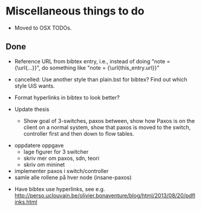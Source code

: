 Miscellaneous things to do
==========================

  - Moved to OSX TODOs.

Done
----
  * Reference URL from bibtex entry, i.e., instead of
    doing "note = {\url{...}}", do something like "note = {\url{this_entry.url}}"

  * cancelled: Use another style than plain.bst for bibtex? Find out which style UiS wants.
  * Format hyperlinks in bibtex to look better?
  * Update thesis
    * Show goal of 3-switches, paxos between, show
      how Paxos is on the client on a normal system,
      show that paxos is moved to the switch, controller first and then down
      to flow tables.
  - oppdatere oppgave
    - lage figurer for 3 switcher
    - skriv mer om paxos, sdn, teori
    - skriv om mininet
  - implementer paxos i switch/controller
  - samle alle rollene på hver node (insane-paxos)

  * Have bibtex use hyperlinks, see e.g.
    http://perso.uclouvain.be/olivier.bonaventure/blog/html/2013/08/20/pdflinks.html

